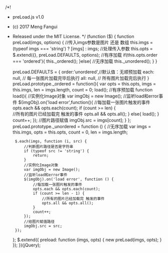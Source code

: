 /*!
 * preLoad.js v1.0
 * (c) 2017 Meng Fangui
 * Released under the MIT License.
 */
(function ($) {
    function preLoad(imgs, options) {
    	//传入imgs参数是图片 还是 数组
        this.imgs = (typeof imgs === 'string') ? [imgs] : imgs;
        //处理传入参数
        this.opts = $.extend({}, preLoad.DEFAULTS, options);
		//有序加载
        if(this.opts.order === 'ordered'){
        	this._ordered();
        }else{
        	//无序加载
        	this._unordered();
        }
    }

    preLoad.DEFAULTS = {
    	order:'unordered',//默认值：无顺预加载
        each: null,  // 每一张图片加载完毕后执行
        all: null,   // 所有图片加载完后执行
    }
	preLoad.prototype._ordered = function(){
		var opts = this.opts,
		imgs = this.imgs,
		len = imgs.length,
		count = 0;
		load();
		//有序预加载
		function load(){
			//实例化Image对象
			var imgObj = new Image();
			//监听load和error事件
			$(imgObj).on('load error',function(){
				//每加载一张图片触发的事件
				opts.each && opts.each(count);
				if (count >= len) {					
					//所有的图片已经加载完 触发的事件
					opts.all && opts.all();
				} else{
					load();
				}
				count++;
			});
			//图片路径赋值
			imgObj.src = imgs[count];
		}
	};
    preLoad.prototype._unordered = function () {
        //无序加载
        var imgs = this.imgs,
            opts = this.opts,
            count = 0,
            len = imgs.length;

        $.each(imgs, function (i, src) {
        	//判断图片路径是否是字符串
            if (typeof src != 'string') {
                return;
            }
            //实例化Image对象
            var imgObj = new Image();
            //监听load和error事件
            $(imgObj).on('load error', function () {
            	//每加载一张图片触发的事件
                opts.each && opts.each(count);
                if (count >= len - 1) {
                	//所有的图片已经加载完 触发的事件
                    opts.all && opts.all();
                }
                count++;
            });
            //给图片赋值路径
            imgObj.src = src;
        });
    };
    $.extend({
        preload: function (imgs, opts) {
            new preLoad(imgs, opts);
        }
    });
})(jQuery);
